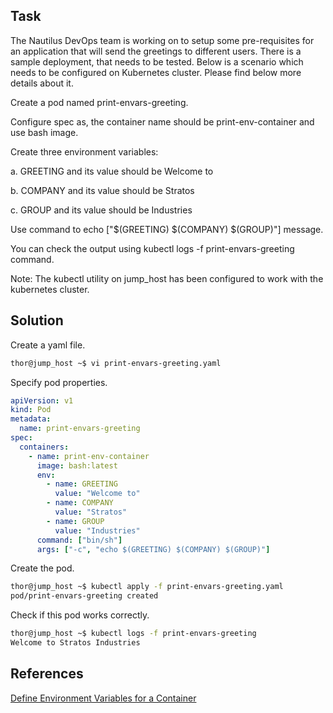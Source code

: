## Task
The Nautilus DevOps team is working on to setup some pre-requisites for an application that will send the greetings to different users. There is a sample deployment, that needs to be tested. Below is a scenario which needs to be configured on Kubernetes cluster. Please find below more details about it.

Create a pod named print-envars-greeting.

Configure spec as, the container name should be print-env-container and use bash image.

Create three environment variables:

a. GREETING and its value should be Welcome to

b. COMPANY and its value should be Stratos

c. GROUP and its value should be Industries

Use command to echo ["$(GREETING) $(COMPANY) $(GROUP)"] message.

You can check the output using kubectl logs -f print-envars-greeting command.

Note: The kubectl utility on jump_host has been configured to work with the kubernetes cluster.

## Solution
Create a yaml file.

```sh
thor@jump_host ~$ vi print-envars-greeting.yaml
```

Specify pod properties.
```yml
apiVersion: v1
kind: Pod
metadata:
  name: print-envars-greeting
spec:
  containers:
    - name: print-env-container
      image: bash:latest
      env:
        - name: GREETING
          value: "Welcome to"
        - name: COMPANY
          value: "Stratos"
        - name: GROUP
          value: "Industries"
      command: ["bin/sh"]
      args: ["-c", "echo $(GREETING) $(COMPANY) $(GROUP)"]
```

Create the pod.

```sh
thor@jump_host ~$ kubectl apply -f print-envars-greeting.yaml 
pod/print-envars-greeting created
```

Check if this pod works correctly.

```sh
thor@jump_host ~$ kubectl logs -f print-envars-greeting
Welcome to Stratos Industries
```
## References

[Define Environment Variables for a Container](https://kubernetes.io/docs/tasks/inject-data-application/define-environment-variable-container/)
